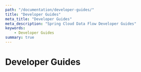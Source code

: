 ```yaml
---
path: "/documentation/developer-guides/"
title: "Developer Guides"
meta_title: "Developer Guides"
meta_description: "Spring Cloud Data Flow Developer Guides"
keywords:
    - Developer Guides
summary: true
---
```


# Developer Guides